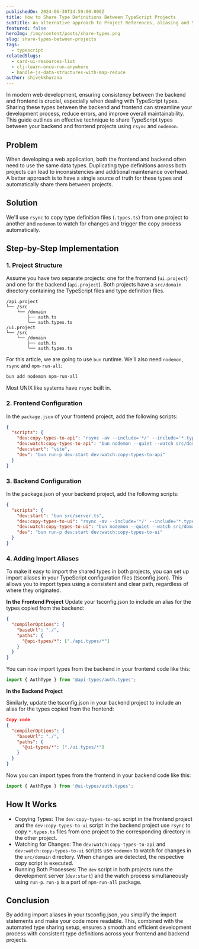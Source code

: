 ```yaml
---
publishedOn: 2024-06-30T14:59:00.000Z
title: How to Share Type Definitions Between TypeScript Projects
subTitle: An alternative approach to Project References, aliasing and Shared Repos
featured: false
heroImg: /img/content/posts/share-types.png
slug: share-types-between-projects
tags:
  - typescript
relatedSlugs:
  - card-ui-resources-list
  - clj-learn-once-run-anywhere
  - handle-js-data-structures-with-map-reduce
author: shivekkhurana
---
```


In modern web development, ensuring consistency between the backend and frontend is crucial, especially when dealing with TypeScript types. Sharing these types between the backend and frontend can streamline your development process, reduce errors, and improve overall maintainability. This guide outlines an effective technique to share TypeScript types between your backend and frontend projects using `rsync` and `nodemon`.

## Problem

When developing a web application, both the frontend and backend often need to use the same data types. Duplicating type definitions across both projects can lead to inconsistencies and additional maintenance overhead. A better approach is to have a single source of truth for these types and automatically share them between projects.

## Solution

We'll use `rsync` to copy type definition files (`.types.ts`) from one project to another and `nodemon` to watch for changes and trigger the copy process automatically.

## Step-by-Step Implementation

### 1. Project Structure

Assume you have two separate projects: one for the frontend (`ui.project`) and one for the backend (`api.project`). Both projects have a `src/domain` directory containing the TypeScript files and type definition files.

```
/api.project
└── /src
    └── /domain
        ├── auth.ts
        └── auth.types.ts
/ui.project
└── /src
    └── /domain
        ├── auth.ts
        └── auth.types.ts
```

For this article, we are going to use `bun` runtime. We'll also need `nodemon`, `rsync` and `npm-run-all`:

```bash
bun add nodemon npm-run-all
```

Most UNIX like systems have `rsync` built in.

### 2. Frontend Configuration

In the `package.json` of your frontend project, add the following scripts:

```json
{
  "scripts": {
    "dev:copy-types-to-api": "rsync -av --include='*/' --include='*.types.ts' --exclude='*' src/domain ../api.project/ui.types",
    "dev:watch:copy-types-to-api": "bun nodemon --quiet --watch src/domain --ext ts --exec bun dev:copy-types-to-api",
    "dev:start": "vite",
    "dev": "bun run-p dev:start dev:watch:copy-types-to-api"
  }
}
```

### 3. Backend Configuration

In the package.json of your backend project, add the following scripts:

```json
{
  "scripts": {
    "dev:start": "bun src/server.ts",
    "dev:copy-types-to-ui": "rsync -av --include='*/' --include='*.types.ts' --exclude='*' src/domain ../ui.project/api.types",
    "dev:watch:copy-types-to-ui": "bun nodemon --quiet --watch src/domain --ext ts --exec bun dev:copy-types-to-ui",
    "dev": "bun run-p dev:start dev:watch:copy-types-to-ui"
  }
}
```

### 4. Adding Import Aliases

To make it easy to import the shared types in both projects, you can set up import aliases in your TypeScript configuration files (tsconfig.json). This allows you to import types using a consistent and clear path, regardless of where they originated.

**In the Frontend Project**
Update your tsconfig.json to include an alias for the types copied from the backend:

```json
{
  "compilerOptions": {
    "baseUrl": "./",
    "paths": {
      "@api-types/*": ["./api.types/*"]
    }
  }
}
```

You can now import types from the backend in your frontend code like this:

```ts
import { AuthType } from '@api-types/auth.types';
```

**In the Backend Project**

Similarly, update the tsconfig.json in your backend project to include an alias for the types copied from the frontend:

```json
Copy code
{
  "compilerOptions": {
    "baseUrl": "./",
    "paths": {
      "@ui-types/*": ["./ui.types/*"]
    }
  }
}
```

Now you can import types from the frontend in your backend code like this:

```typescript
import { AuthType } from '@ui-types/auth.types';
```

## How It Works

- Copying Types: The `dev:copy-types-to-api` script in the frontend project and the `dev:copy-types-to-ui` script in the backend project use `rsync` to copy `*.types.ts` files from one project to the corresponding directory in the other project.
- Watching for Changes: The `dev:watch:copy-types-to-api` and `dev:watch:copy-types-to-ui` scripts use `nodemon` to watch for changes in the `src/domain` directory. When changes are detected, the respective copy script is executed.
- Running Both Processes: The `dev` script in both projects runs the development server (`dev:start`) and the watch process simultaneously using `run-p`. `run-p` is a part of `npm-run-all` package.

## Conclusion

By adding import aliases in your tsconfig.json, you simplify the import statements and make your code more readable. This, combined with the automated type sharing setup, ensures a smooth and efficient development process with consistent type definitions across your frontend and backend projects.
